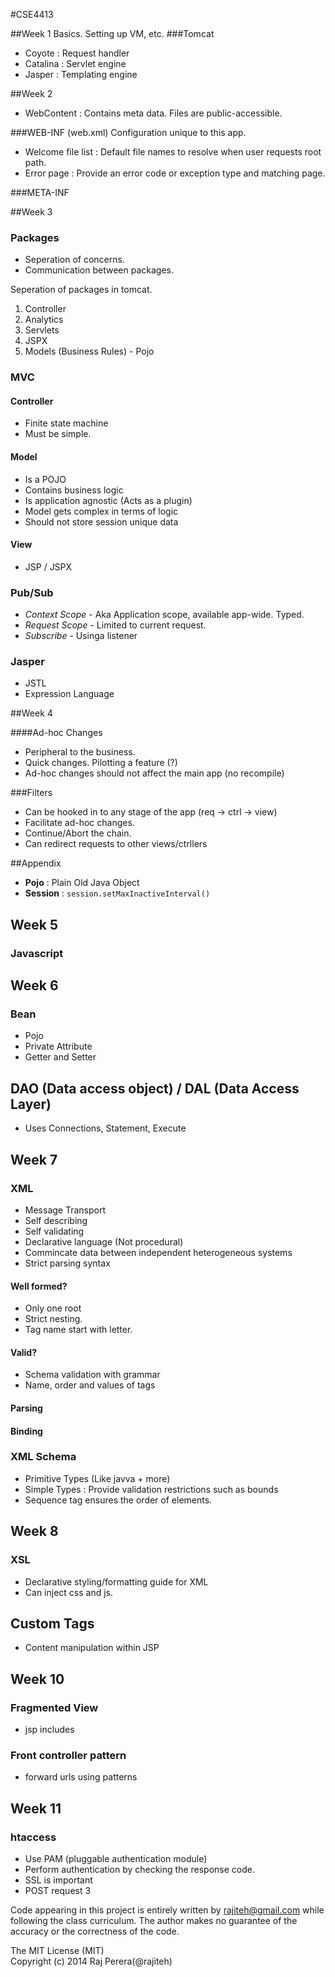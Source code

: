 #CSE4413

##Week 1
Basics. Setting up VM, etc.
###Tomcat
- Coyote : Request handler
- Catalina : Servlet engine
- Jasper : Templating engine

##Week 2
- WebContent : Contains meta data. Files are public-accessible.

###WEB-INF (web.xml)
Configuration unique to this app. 

- Welcome file list : Default file names to resolve when user requests root path.
- Error page : Provide an error code or exception type and matching page.

###META-INF

##Week 3
### Packages
- Seperation of concerns.
- Communication between packages.

Seperation of packages in tomcat.

1. Controller
2. Analytics
3. Servlets
4. JSPX
5. Models (Business Rules) - Pojo 
		
### MVC

#### Controller
- Finite state machine
- Must be simple.

#### Model
- Is a POJO
- Contains business logic
- Is application agnostic (Acts as a plugin)
- Model gets complex in terms of logic 
- Should not store session unique data

#### View
- JSP / JSPX

### Pub/Sub
- *Context Scope* - Aka Application scope, available app-wide. Typed.
- *Request Scope* - Limited to current request.
- *Subscribe* - Usinga listener

### Jasper
- JSTL
- Expression Language

##Week 4

####Ad-hoc Changes
- Peripheral to the business.
- Quick changes. Pilotting a feature (?)
- Ad-hoc changes should not affect the main app (no recompile)


###Filters
- Can be hooked in to any stage of the app (req -> ctrl -> view)
- Facilitate ad-hoc changes. 
- Continue/Abort the chain.
- Can redirect requests to other views/ctrllers


##Appendix
- **Pojo** : Plain Old Java Object
- **Session** : `session.setMaxInactiveInterval()`

## Week 5

### Javascript

## Week 6

### Bean
- Pojo
- Private Attribute
- Getter and Setter

## DAO (Data access object) / DAL (Data Access Layer)
- Uses Connections, Statement, Execute

## Week 7

### XML
- Message Transport
- Self describing
- Self validating
- Declarative language (Not procedural)
- Commincate data between independent heterogeneous systems
- Strict parsing syntax

#### Well formed?
- Only one root
- Strict nesting. 
- Tag name start with letter.
#### Valid?
- Schema validation with grammar
- Name, order and values of tags
#### Parsing
#### Binding
### XML Schema
- Primitive Types (Like javva + more)
- Simple Types : Provide validation restrictions such as bounds
- Sequence tag ensures the order of elements.

## Week 8

### XSL
- Declarative styling/formatting guide for XML
- Can inject css and js.

## Custom Tags
- Content manipulation within JSP

## Week 10

### Fragmented View
- jsp includes

### Front controller pattern
- forward urls using patterns

## Week 11

### htaccess
- Use PAM (pluggable authentication module)
- Perform authentication by checking the response code.
- SSL is important
- POST request
3


Code appearing in this project is entirely written by <rajiteh@gmail.com> while following the class curriculum. The author makes no guarantee of the accuracy or the correctness of the code. 

The MIT License (MIT)  
Copyright (c) 2014 Raj Perera(@rajiteh)  
